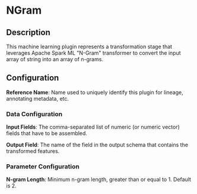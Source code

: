 
# NGram

## Description
This machine learning plugin represents a transformation stage that leverages Apache Spark ML 
"N-Gram" transformer to convert the input array of string into an array of n-grams.

## Configuration
**Reference Name**: Name used to uniquely identify this plugin for lineage, annotating metadata, etc.

### Data Configuration
**Input Fields**: The comma-separated list of numeric (or numeric vector) fields that have to be assembled.

**Output Field**: The name of the field in the output schema that contains the transformed features.

### Parameter Configuration
**N-gram Length**: Minimum n-gram length, greater than or equal to 1. Default is 2.
